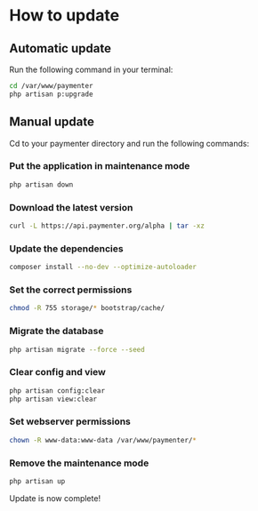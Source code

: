 
# How to update

## Automatic update

Run the following command in your terminal:

```bash
cd /var/www/paymenter
php artisan p:upgrade
```

## Manual update

Cd to your paymenter directory and run the following commands:

### Put the application in maintenance mode

```bash
php artisan down
```

### Download the latest version

```bash
curl -L https://api.paymenter.org/alpha | tar -xz
```

### Update the dependencies

```bash
composer install --no-dev --optimize-autoloader
```

### Set the correct permissions

```bash
chmod -R 755 storage/* bootstrap/cache/
```

### Migrate the database

```bash
php artisan migrate --force --seed
```

### Clear config and view

```bash
php artisan config:clear
php artisan view:clear
```

### Set webserver permissions

```bash
chown -R www-data:www-data /var/www/paymenter/*
```

### Remove the maintenance mode

```bash
php artisan up
```

Update is now complete!
